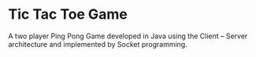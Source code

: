 # Tic Tac Toe Game
A two player Ping Pong Game developed in Java using the Client – Server architecture and implemented by Socket programming.
